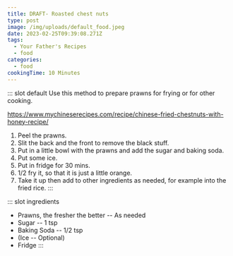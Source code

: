 ```yaml
---
title: DRAFT- Roasted chest nuts
type: post
image: /img/uploads/default_food.jpeg
date: 2023-02-25T09:39:08.271Z
tags:
  - Your Father's Recipes
  - food
categories:
  - food
cookingTime: 10 Minutes
---
```

::: slot default
Use this method to prepare prawns for frying or for other cooking.
<!-- more -->
https://www.mychineserecipes.com/recipe/chinese-fried-chestnuts-with-honey-recipe/
1. Peel the prawns.
2. Slit the back and the front to remove the black stuff.
3. Put in a little bowl with the prawns and add the sugar and baking soda.
4. Put some ice.
5. Put in fridge for 30 mins.
6. 1/2 fry it, so that it is just a little orange.
7. Take it up then add to other ingredients as needed, for example into the fried rice.
:::

::: slot ingredients
- Prawns, the fresher the better -- As needed
- Sugar -- 1 tsp
- Baking Soda -- 1/2 tsp
- (Ice -- Optional)
- Fridge
:::